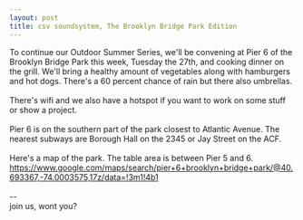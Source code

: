 ```yaml
---
layout: post
title: csv soundsystem, The Brooklyn Bridge Park Edition
---
```

To continue our Outdoor Summer Series, we'll be convening at Pier 6 of the Brooklyn Bridge Park this week, Tuesday the 27th, and cooking dinner on the grill. We'll bring a healthy amount of vegetables along with hamburgers and hot dogs. There's a 60 percent chance of rain but there also umbrellas.<br/>
<br/>
There's wifi and we also have a hotspot if you want to work on some stuff or show a project.<br/>
<br/>
Pier 6 is on the southern part of the park closest to Atlantic Avenue. The nearest subways are Borough Hall on the 2345 or Jay Street on the ACF.<br/>
<br/>
Here's a map of the park. The table area is between Pier 5 and 6.<br/>
<a href="https://www.google.com/maps/search/pier+6+brooklyn+bridge+park/@40.693367,-74.0003575,17z/data=!3m1!4b1">https://www.google.com/maps/search/pier+6+brooklyn+bridge+park/@40.693367,-74.0003575,17z/data=!3m1!4b1</a><br/>
<br/>
--<br/>
join us, wont you?